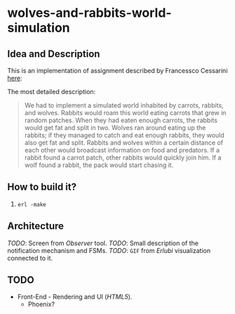 # wolves-and-rabbits-world-simulation

## Idea and Description

This is an implementation of assignment described by Francessco Cessarini [here](http://www.youtube.com/watch?v=d5G3P2iosmA):

The most detailed description:

> We had to implement a simulated world inhabited by carrots, rabbits, and wolves. Rabbits would roam this world eating carrots that grew in random patches. When they had eaten enough carrots, the rabbits would get fat and split in two. Wolves ran around eating up the rabbits; if they managed to catch and eat enough rabbits, they would also get fat and split. Rabbits and wolves within a certain distance of each other would broadcast information on food and predators. If a rabbit found a carrot patch, other rabbits would quickly join him. If a wolf found a rabbit, the pack would start chasing it.

## How to build it?

1. `erl -make`

## Architecture

*TODO*: Screen from *Observer* tool.
*TODO*: Small description of the notification mechanism and FSMs.
*TODO*: `GIF` from *Erlubi* visualization connected to it.

## TODO

- Front-End - Rendering and UI (*HTML5*).
  - Phoenix?
